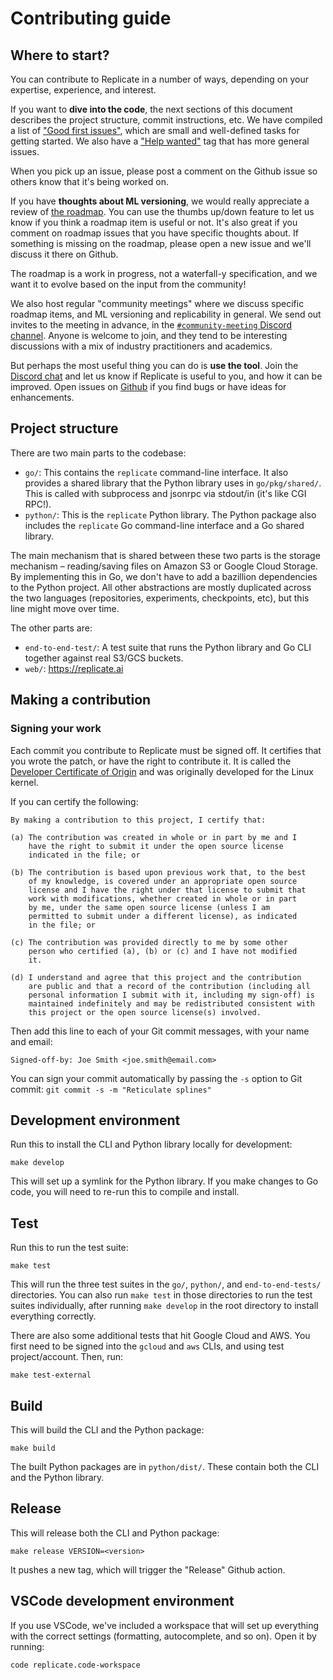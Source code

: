 # Contributing guide

## Where to start?

You can contribute to Replicate in a number of ways, depending on your expertise, experience, and interest.

If you want to **dive into the code**, the next sections of this document describes the project structure, commit instructions, etc. We have compiled a list of ["Good first issues"](https://github.com/replicate/replicate/issues?q=is%3Aissue+is%3Aopen+label%3A%22good+first+issue%22), which are small and well-defined tasks for getting started. We also have a ["Help wanted"](https://github.com/replicate/replicate/issues?q=is%3Aissue+is%3Aopen+label%3A%22help+wanted%22) tag that has more general issues.

When you pick up an issue, please post a comment on the Github issue so others know that it's being worked on.

If you have **thoughts about ML versioning**, we would really appreciate a review of [the roadmap](https://github.com/replicate/replicate/projects/1). You can use the thumbs up/down feature to let us know if you think a roadmap item is useful or not. It's also great if you comment on roadmap issues that you have specific thoughts about. If something is missing on the roadmap, please open a new issue and we'll discuss it there on Github.

The roadmap is a work in progress, not a waterfall-y specification, and we want it to evolve based on the input from the community!

We also host regular "community meetings" where we discuss specific roadmap items, and ML versioning and replicability in general. We send out invites to the meeting in advance, in the [`#community-meeting` Discord channel](https://discord.gg/qabvVCFv). Anyone is welcome to join, and they tend to be interesting discussions with a mix of industry practitioners and academics.

But perhaps the most useful thing you can do is **use the tool**. Join the [Discord chat](https://discord.gg/QmzJApGjyE) and let us know if Replicate is useful to you, and how it can be improved. Open issues on [Github](https://github.com/replicate/replicate) if you find bugs or have ideas for enhancements.

## Project structure

There are two main parts to the codebase:

- `go/`: This contains the `replicate` command-line interface. It also provides a shared library that the Python library uses in `go/pkg/shared/`. This is called with subprocess and jsonrpc via stdout/in (it's like CGI RPC!).
- `python/`: This is the `replicate` Python library. The Python package also includes the `replicate` Go command-line interface and a Go shared library.

The main mechanism that is shared between these two parts is the storage mechanism – reading/saving files on Amazon S3 or Google Cloud Storage. By implementing this in Go, we don't have to add a bazillion dependencies to the Python project. All other abstractions are mostly duplicated across the two languages (repositories, experiments, checkpoints, etc), but this line might move over time.

The other parts are:

- `end-to-end-test/`: A test suite that runs the Python library and Go CLI together against real S3/GCS buckets.
- `web/`: https://replicate.ai

## Making a contribution

### Signing your work

Each commit you contribute to Replicate must be signed off. It certifies that you wrote the patch, or have the right to contribute it. It is called the [Developer Certificate of Origin](https://developercertificate.org/) and was originally developed for the Linux kernel.

If you can certify the following:

```
By making a contribution to this project, I certify that:

(a) The contribution was created in whole or in part by me and I
    have the right to submit it under the open source license
    indicated in the file; or

(b) The contribution is based upon previous work that, to the best
    of my knowledge, is covered under an appropriate open source
    license and I have the right under that license to submit that
    work with modifications, whether created in whole or in part
    by me, under the same open source license (unless I am
    permitted to submit under a different license), as indicated
    in the file; or

(c) The contribution was provided directly to me by some other
    person who certified (a), (b) or (c) and I have not modified
    it.

(d) I understand and agree that this project and the contribution
    are public and that a record of the contribution (including all
    personal information I submit with it, including my sign-off) is
    maintained indefinitely and may be redistributed consistent with
    this project or the open source license(s) involved.
```

Then add this line to each of your Git commit messages, with your name and email:

```
Signed-off-by: Joe Smith <joe.smith@email.com>
```

You can sign your commit automatically by passing the `-s` option to Git commit: `git commit -s -m "Reticulate splines"`

## Development environment

Run this to install the CLI and Python library locally for development:

    make develop

This will set up a symlink for the Python library. If you make changes to Go code, you will need to re-run this to compile and install.

## Test

Run this to run the test suite:

    make test

This will run the three test suites in the `go/`, `python/`, and `end-to-end-tests/` directories. You can also run `make test` in those directories to run the test suites individually, after running `make develop` in the root directory to install everything correctly.

There are also some additional tests that hit Google Cloud and AWS. You first need to be signed into the `gcloud` and `aws` CLIs, and using test project/account. Then, run:

    make test-external

## Build

This will build the CLI and the Python package:

    make build

The built Python packages are in `python/dist/`. These contain both the CLI and the Python library.

## Release

This will release both the CLI and Python package:

    make release VERSION=<version>

It pushes a new tag, which will trigger the "Release" Github action.

## VSCode development environment

If you use VSCode, we've included a workspace that will set up everything with the correct settings (formatting, autocomplete, and so on). Open it by running:

    code replicate.code-workspace
